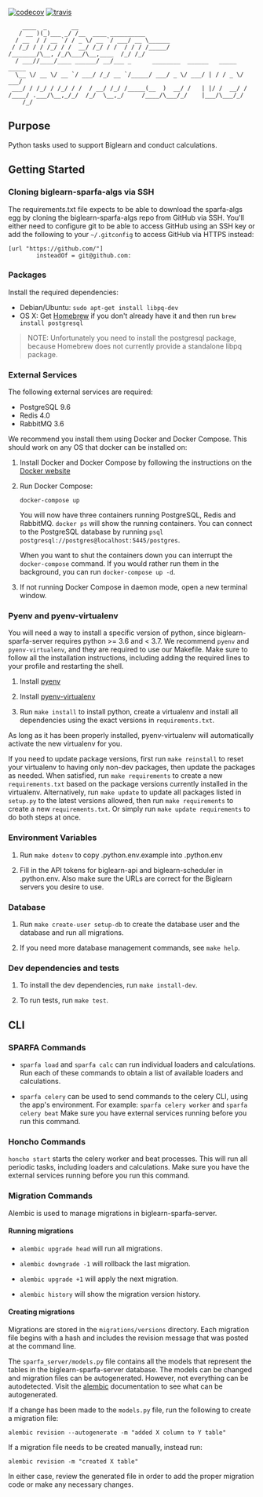 [![codecov](https://codecov.io/gh/openstax/biglearn-sparfa-server/branch/master/graph/badge.svg)](https://codecov.io/gh/openstax/biglearn-sparfa-server)
[![travis](https://travis-ci.org/openstax/biglearn-sparfa-server.svg?branch=master)](https://travis-ci.org/openstax/biglearn-sparfa-server)

        ____  _       __
       / __ )(_)___ _/ /__  ____ __________
      / __  / / __ `/ / _ \/ __ `/ ___/ __ \______
     / /_/ / / /_/ / /  __/ /_/ / /  / / / /_____/
    /_______/\__, /_/\___/\__,____  /_/ /_/
      / ___//____/____ ______/ __/___ _      ________  ______   _____  _____
      \__ \/ __ \/ __ `/ ___/ /_/ __ `/_____/ ___/ _ \/ ___/ | / / _ \/ ___/
     ___/ / /_/ / /_/ / /  / __/ /_/ /_____(__  )  __/ /   | |/ /  __/ /
    /____/ .___/\__,_/_/  /_/  \__,_/     /____/\___/_/    |___/\___/_/
        /_/

## Purpose

Python tasks used to support Biglearn and conduct calculations.

## Getting Started

### Cloning biglearn-sparfa-algs via SSH

The requirements.txt file expects to be able to download the sparfa-algs
egg by cloning the biglearn-sparfa-algs repo from GitHub via SSH.
You'll either need to configure git to be able to access GitHub using an SSH key
or add the following to your `~/.gitconfig` to access GitHub via HTTPS instead:

```
[url "https://github.com/"]
        insteadOf = git@github.com:
```

### Packages

Install the required dependencies:

  - Debian/Ubuntu: `sudo apt-get install libpq-dev`
  - OS X: Get [Homebrew](https://brew.sh/) if you don't already have it
          and then run `brew install postgresql`

  > NOTE: Unfortunately you need to install the postgresql package,
          because Homebrew does not currently provide a standalone libpq package.

### External Services

The following external services are required:

  - PostgreSQL 9.6
  - Redis 4.0
  - RabbitMQ 3.6

We recommend you install them using Docker and Docker Compose.
This should work on any OS that docker can be installed on:

1.  Install Docker and Docker Compose by following the instructions on the
    [Docker website](https://docs.docker.com/compose/install/)

2.  Run Docker Compose:

    `docker-compose up`

    You will now have three containers running PostgreSQL, Redis and RabbitMQ.
    `docker ps` will show the running containers.
    You can connect to the PostgreSQL database by running
    `psql postgresql://postgres@localhost:5445/postgres`.

    When you want to shut the containers down you can interrupt the `docker-compose` command.
    If you would rather run them in the background, you can run `docker-compose up -d`.

3.  If not running Docker Compose in daemon mode, open a new terminal window.

### Pyenv and pyenv-virtualenv

You will need a way to install a specific version of python,
since biglearn-sparfa-server requires python >= 3.6 and < 3.7.
We recommend `pyenv` and `pyenv-virtualenv`, and they are required to use our Makefile.
Make sure to follow all the installation instructions, including
adding the required lines to your profile and restarting the shell.

1.  Install [pyenv](https://github.com/pyenv/pyenv)

2.  Install [pyenv-virtualenv](https://github.com/pyenv/pyenv-virtualenv)

3.  Run `make install` to install python, create a virtualenv and install all
    dependencies using the exact versions in `requirements.txt`.

As long as it has been properly installed, pyenv-virtualenv
will automatically activate the new virtualenv for you.

If you need to update package versions, first run `make reinstall` to reset
your virtualenv to having only non-dev packages, then update the packages as needed.
When satisfied, run `make requirements` to create a new `requirements.txt`
based on the package versions currently installed in the virtualenv.
Alternatively, run `make update` to update all packages listed in `setup.py` to the
latest versions allowed, then run `make requirements` to create a new `requirements.txt`.
Or simply run `make update requirements` to do both steps at once.

### Environment Variables

1.  Run `make dotenv` to copy .python.env.example into .python.env

2.  Fill in the API tokens for biglearn-api and biglearn-scheduler in .python.env.
    Also make sure the URLs are correct for the Biglearn servers you desire to use.

### Database

1.  Run `make create-user setup-db` to create the
    database user and the database and run all migrations.

2.  If you need more database management commands, see `make help`.

### Dev dependencies and tests

1.  To install the dev dependencies, run `make install-dev`.

2.  To run tests, run `make test`.

## CLI

### SPARFA Commands

  - `sparfa load` and `sparfa calc` can run individual loaders and calculations.
    Run each of these commands to obtain a list of available loaders and calculations.

  - `sparfa celery` can be used to send commands to the celery CLI, using the app's environment.
    For example: `sparfa celery worker` and `sparfa celery beat`
    Make sure you have external services running before you run this command.

### Honcho Commands

`honcho start` starts the celery worker and beat processes.
This will run all periodic tasks, including loaders and calculations.
Make sure you have the external services running before you run this command.

### Migration Commands

Alembic is used to manage migrations in biglearn-sparfa-server.

#### Running migrations

  - `alembic upgrade head` will run all migrations.

  - `alembic downgrade -1` will rollback the last migration.

  - `alembic upgrade +1` will apply the next migration.

  - `alembic history` will show the migration version history.

#### Creating migrations

Migrations are stored in the `migrations/versions` directory.
Each migration file begins with a hash and includes the
revision message that was posted at the command line.

The `sparfa_server/models.py` file contains all the models that represent
the tables in the biglearn-sparfa-server database.
The models can be changed and migration files can be autogenerated.
However, not everything can be autodetected.
Visit the
[alembic](http://alembic.zzzcomputing.com/en/latest/autogenerate.html#what-does-autogenerate-detect-and-what-does-it-not-detect)
documentation to see what can be autogenerated.

If a change has been made to the `models.py` file, run the following to create a migration file:

`alembic revision --autogenerate -m "added X column to Y table"`

If a migration file needs to be created manually, instead run:

`alembic revision -m "created X table"`

In either case, review the generated file in order to
add the proper migration code or make any necessary changes.
